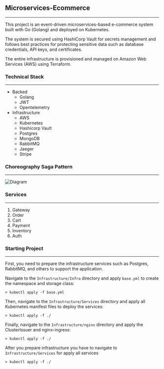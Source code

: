 ## Microservices-Ecommerce
---
This project is an event-driven microservices-based e-commerce system built with Go (Golang) and deployed on Kubernetes.

The system is secured using HashiCorp Vault for secrets management and follows best practices for protecting sensitive data such as database credentials, API keys, and certificates.

The entire infrastructure is provisioned and managed on Amazon Web Services (AWS) using Terraform.

### Technical Stack
---
- Backed
    - Golang
    - JWT
    - Opentelemetry
- Infrastructure
    - AWS
    - Kubernetes
    - Hashicorp Vault
    - Postgres
    - MongoDB
    - RabbitMQ
    - Jaeger
    - Stripe

### Choreography Saga Pattern
---
![Diagram](https://terraform-tfstate-backup-test.s3.ap-southeast-1.amazonaws.com/Screenshot%202025-09-16%20112546.png?X-Amz-Algorithm=AWS4-HMAC-SHA256&X-Amz-Content-Sha256=UNSIGNED-PAYLOAD&X-Amz-Credential=ASIAUHQ3FK4P4TZYAMRZ%2F20250916%2Fap-southeast-1%2Fs3%2Faws4_request&X-Amz-Date=20250916T043117Z&X-Amz-Expires=300&X-Amz-Security-Token=IQoJb3JpZ2luX2VjEA0aDmFwLXNvdXRoZWFzdC0xIkgwRgIhAMbmDoE9KWzPP4k3aoLR9mQWKUgg%2F%2BTDf23y8GIAjYF%2BAiEAy9HmJeaRiNXqNIzUvAcCLnalt4Zp7n5F52AdePsIRwEqgAMIhv%2F%2F%2F%2F%2F%2F%2F%2F%2F%2FARAAGgwyOTEwNDEwMDczOTEiDObAYzg3eqR2uP7MuirUAriBuezvL0%2BDMui8Pt%2BId%2FlCtHyQtwk8xlcFRcw7yuifGvWF0wc5RkfI%2FKwjghXG0CrZCVmSUxFQk%2FYb1%2FnB4LAB9jeUDzPFrGIPBc0ZSIliwa%2F2%2BLuxvcTOc3OWbUEY3cuC03tZelKnISvTK%2FP85zrPdl63a2sT4zUgXCGqAJ%2BUopk06lT4y7w2CWMxtZUaqcd5K%2FDQQc2kEEyJmjW27kp%2BmlbyxAAFNS0FQRAy4nLdp%2FmeU4jR9kQ8lZRgSctgoz%2F%2FwOnlOB8aXOhbgjkIeWVZjcn4dZDF05bUF3VNxjruaM5gOjZvmbJkYpcL03SpTbXi60l%2BH53t5V02gXAkLne478i2HxAniJDxNgz5E3u7MZqynlVN6mt%2FNwcV%2B%2BDSNXOXAm%2B%2BHr8lqdj3wviLyCReF8L2UWTv0VVof94Z1p3OAF1EnmIVy0EQi5oZLQonRHUmwHcwy5ajxgY6rAINGQiP%2BbcxuACz%2FcjzjJfoQdVcO0q6ZmthHaUb4Qt3VvBamOwCj66fnxZERok9V9iMo2coUPSmTJa533NorepdOX3D4k9p35Ir3sgIP5Vo3Yq%2FMSlauEVPsAIoEe%2Ba1TfaY%2FvjuQvsqWL82dkhcFFUHARqvtxItGPePHdXaDkJOh4M%2FUX1LUcS9geetmZjIhpbCQscRdVNINzhq%2FjZV%2FsfnXX8MMIeQDmeynOSiL%2BWrSUpDDaz8e0hYp0NWxoPp1ch09cTlJXsDsBXu2lkfe76XyhyR5%2FqVMu2kJvA86Z%2FIps9eD6j%2FMSzHaL68Bm5rGtvWn%2FWuTivyNHewIVbOgdiiWepXHTcbcvjYgw9eNdnCPbkv5UI8j5jiUzvxwR0kBCLcp8J3QGkluvanRM%3D&X-Amz-Signature=c8f1c2fee7670f982322f0e92a7851d7584cbce834a511107a166e1240aab3cd&X-Amz-SignedHeaders=host&response-content-disposition=inline)


### Services
---
1. Gateway
2. Order
3. Cart
4. Payment
5. Inventory
6. Auth

### Starting Project
---
First, you need to prepare the infrastructure services such as Postgres, RabbitMQ, and others to support the application.

Navigate to the `Infrastructure/Infra` directory and apply `base.yml` to create the namespace and storage class:

```
> kubectl apply -f base.yml
```
Then, navigate to the `Infrastructure/Services` directory and apply all Kubernetes manifest files to deploy the services:
```
> kubectl apply -f ./
```

Finally, navigate to the `Infrastructure/nginx` directory and apply the ClusterIssuer and nginx-ingress:
```
> kubectl apply -f ./
```

After you prepare infrastructure you have to navigate to `Infrastructure/Services` for apply all services
```
> kubectl apply -f ./
```